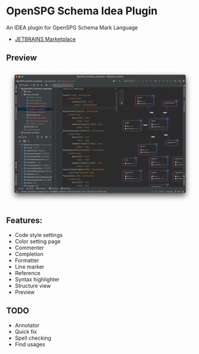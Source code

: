 # OpenSPG Schema Idea Plugin

An IDEA plugin for OpenSPG Schema Mark Language

- [JETBRAINS Marketplace](https://plugins.jetbrains.com/plugin/26288-openspg-schema-mark-language-highlighter/)

## Preview

<div align="center">
    <img src="./docs/resources/screenshot.png" width="1200" alt="screenshot"/>
</div>

## Features:

- Code style settings
- Color setting page
- Commenter
- Completion
- Formatter
- Line marker
- Reference
- Syntax highlighter
- Structure view
- Preview

## TODO

- Annotator
- Quick fix
- Spell checking
- Find usages
